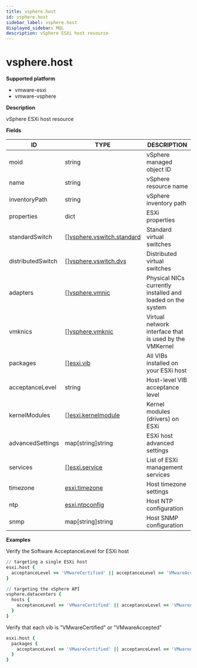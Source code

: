 ```yaml
---
title: vsphere.host
id: vsphere.host
sidebar_label: vsphere.host
displayed_sidebar: MQL
description: vSphere ESXi host resource
---
```


# vsphere.host

**Supported platform**

- vmware-esxi
- vmware-vsphere

**Description**

vSphere ESXi host resource

**Fields**

| ID                | TYPE                                                              | DESCRIPTION                                                |
| ----------------- | ----------------------------------------------------------------- | ---------------------------------------------------------- |
| moid              | string                                                            | vSphere managed object ID                                  |
| name              | string                                                            | vSphere resource name                                      |
| inventoryPath     | string                                                            | vSphere inventory path                                     |
| properties        | dict                                                              | ESXi properties                                            |
| standardSwitch    | &#91;&#93;[vsphere.vswitch.standard](vsphere.vswitch.standard.md) | Standard virtual switches                                  |
| distributedSwitch | &#91;&#93;[vsphere.vswitch.dvs](vsphere.vswitch.dvs.md)           | Distributed virtual switches                               |
| adapters          | &#91;&#93;[vsphere.vmnic](vsphere.vmnic.md)                       | Physical NICs currently installed and loaded on the system |
| vmknics           | &#91;&#93;[vsphere.vmknic](vsphere.vmknic.md)                     | Virtual network interface that is used by the VMKernel     |
| packages          | &#91;&#93;[esxi.vib](esxi.vib.md)                                 | All VIBs installed on your ESXi host                       |
| acceptanceLevel   | string                                                            | Host-level VIB acceptance level                            |
| kernelModules     | &#91;&#93;[esxi.kernelmodule](esxi.kernelmodule.md)               | Kernel modules (drivers) on ESXi                           |
| advancedSettings  | map[string]string                                                 | ESXi host advanced settings                                |
| services          | &#91;&#93;[esxi.service](esxi.service.md)                         | List of ESXi management services                           |
| timezone          | [esxi.timezone](esxi.timezone.md)                                 | Host timezone settings                                     |
| ntp               | [esxi.ntpconfig](esxi.ntpconfig.md)                               | Host NTP configuration                                     |
| snmp              | map[string]string                                                 | Host SNMP configuration                                    |

**Examples**

Verify the Software AcceptanceLevel for ESXi host

```coffee
// targeting a single ESXi host
esxi.host {
  acceptanceLevel == 'VMwareCertified' || acceptanceLevel == 'VMwareAccepted' || acceptanceLevel == 'PartnerSupported'
}

// targeting the vSphere API
vsphere.datacenters {
  hosts {
    acceptanceLevel == 'VMwareCertified' || acceptanceLevel == 'VMwareAccepted' || acceptanceLevel == 'PartnerSupported'
  }
}
```

Verify that each vib is "VMwareCertified" or "VMwareAccepted"

```coffee
esxi.host {
  packages {
    acceptanceLevel == 'VMwareCertified' || acceptanceLevel == 'VMwareAccepted' || acceptanceLevel == 'PartnerSupported'
  }
}
```
